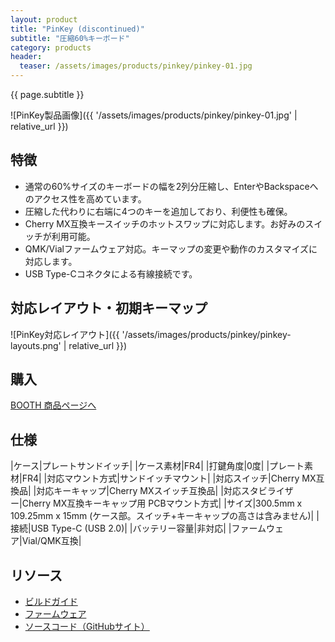```yaml
---
layout: product
title: "PinKey (discontinued)"
subtitle: "圧縮60%キーボード"
category: products
header:
  teaser: /assets/images/products/pinkey/pinkey-01.jpg
---
```

{{ page.subtitle }}

![PinKey製品画像]({{ '/assets/images/products/pinkey/pinkey-01.jpg' | relative_url }})

## 特徴

- 通常の60%サイズのキーボードの幅を2列分圧縮し、EnterやBackspaceへのアクセス性を高めています。
- 圧縮した代わりに右端に4つのキーを追加しており、利便性も確保。
- Cherry MX互換キースイッチのホットスワップに対応します。お好みのスイッチが利用可能。
- QMK/Vialファームウェア対応。キーマップの変更や動作のカスタマイズに対応します。
- USB Type-Cコネクタによる有線接続です。

## 対応レイアウト・初期キーマップ

![PinKey対応レイアウト]({{ '/assets/images/products/pinkey/pinkey-layouts.png' | relative_url }})

## 購入

<a href="https://ymkn.booth.pm/items/5324302" class="btn btn--primary">BOOTH 商品ページへ</a>

## 仕様

|ケース|プレートサンドイッチ|
|ケース素材|FR4|
|打鍵角度|0度|
|プレート素材|FR4|
|対応マウント方式|サンドイッチマウント|
|対応スイッチ|Cherry MX互換品|
|対応キーキャップ|Cherry MXスイッチ互換品|
|対応スタビライザー|Cherry MX互換キーキャップ用 PCBマウント方式|
|サイズ|300.5mm x 109.25mm x 15mm (ケース部。スイッチ+キーキャップの高さは含みません)|
|接続|USB Type-C (USB 2.0)|
|バッテリー容量|非対応|
|ファームウェア|Vial/QMK互換|

## リソース

- [ビルドガイド](https://github.com/ymkn/PinKey/blob/main/doc/buildguide.md)
- [ファームウェア](https://github.com/ymkn/PinKey/releases/download/v1.1/ymkn_pinkey_vial.uf2)
- [ソースコード（GitHubサイト）](https://github.com/ymkn/PinKey/)
